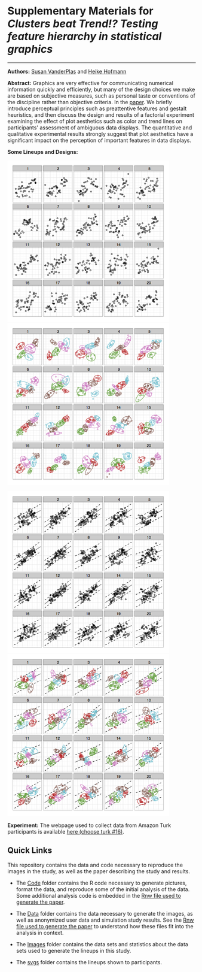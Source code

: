 # Supplementary Materials for *Clusters beat Trend!? Testing feature hierarchy in statistical graphics*

***

**Authors:** [Susan VanderPlas](mailto:srvanderplas@gmail.com?subject=Feature%20Hierarchy%20Paper) and  [Heike Hofmann](mailto:hofmann@iastate.edu?subject=Feature%20Hierarchy%20Paper)

**Abstract:**
Graphics are very effective for communicating numerical information quickly and efficiently, but many of the design choices we make are based on subjective measures, such as personal taste or conventions of the discipline rather than objective criteria. In the [paper](Fullpaper/Revision/features-jcgs.pdf). We briefly introduce perceptual principles such as preattentive features and gestalt heuristics, and then discuss the design and results of a factorial experiment examining the effect of plot aesthetics such as color and trend lines on participants' assessment of ambiguous data displays. The quantitative and qualitative experimental results strongly suggest that plot aesthetics have a significant impact on the perception of important features in data displays. 

**Some Lineups and Designs:**


![alt text](pngs/0b114b82cdc8b505153a642faf2e29c8.png "Plain Lineup, targets are in panels #6 and #8") ![alt text](pngs/1b4491b66980539a3d929485874ac41a.png "Color + Ellipse Lineup, targets are in panels #11 and #17")

![alt text](pngs/1f0b537e7879b0892d48e9e3353be55b.png "Trend + Prediction Lineup, targets are in panels #5 and #12") ![alt text](pngs/2c3006303975936a99ecc23e4ce789a9.png "Color + Shape + Trend + Ellipse Lineup, targets are in panels #8 and #13")

**Experiment:**
The webpage used to collect data from Amazon Turk participants is available [here (choose turk #16)](https://erichare.shinyapps.io/lineups/).




## Quick Links

This repository contains the data and code necessary to reproduce the images in the study, as well as the paper describing the study and results. 

* The [Code](Code) folder contains the R code necessary to generate pictures, format the data, and reproduce some of the initial analysis of the data. Some additional analysis code is embedded in the [Rnw file used to generate the paper](FullPaper/Revision/features-jcgs.Rnw).

* The [Data](Data) folder contains the data necessary to generate the images, as well as anonymized user data and simulation study results. See the [Rnw file used to generate the paper](FullPaper/Revision/features-jcgs.Rnw) to understand how these files fit into the analysis in context.

* The [Images](Images) folder contains the data sets and statistics about the data sets used to generate the lineups in this study.  

* The [svgs](svgs) folder contains the lineups shown to participants.

